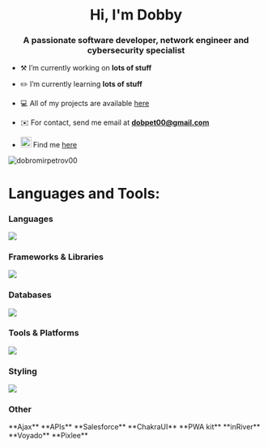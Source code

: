 <h1 align="center">Hi, I'm Dobby</h1>
<h3 align="center">A passionate software developer, network engineer and cybersecurity specialist</h3>

- ⚒️ I’m currently working on **lots of stuff**

- ✏️ I’m currently learning **lots of stuff**

- 💻 All of my projects are available [here](https://github.com/dobromirpetrov00?tab=repositories)

- ✉️ For contact, send me email at **dobpet00@gmail.com**

- <span display="inline-block" vertical-align="middle"><img src="https://skillicons.dev/icons?i=linkedin&theme=light" width="21px" height="21px" /> Find me [here](https://www.linkedin.com/in/dobromirpetrov1337) </span>

<p><img align="center" src="https://github-readme-stats.vercel.app/api/top-langs?username=dobromirpetrov00&show_icons=true&locale=en&layout=compact" alt="dobromirpetrov00" /></p>

<h1 align="left">Languages and Tools:</h1>

### Languages
<p align="left"> 
  <img src="https://skillicons.dev/icons?i=bash,html,css,javascript,typescript,php,python,go&theme=light" />
</p>

### Frameworks & Libraries
<p align="left"> 
  <img src="https://skillicons.dev/icons?i=react,expressjs,nodejs,django,pytorch&theme=light" />
</p>

### Databases
<p align="left"> 
  <img src="https://skillicons.dev/icons?i=mysql,mssql,oracle,sqlite&theme=light" />
</p>

### Tools & Platforms
<p align="left"> 
  <img src="https://skillicons.dev/icons?i=git,linux,postman,puppeteer,selenium,circleci&theme=light" />
</p>

### Styling
<p align="left"> 
  <img src="https://skillicons.dev/icons?i=tailwind,bootstrap,sass&theme=light" />
</p>

### Other
<p align="left"> 
  **Ajax** **APIs** **Salesforce** **ChakraUI** **PWA kit** **inRiver** **Voyado** **Pixlee**
</p>
